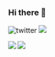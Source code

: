 ### Hi there 👋

<!--
**naoymd/naoymd** is a ✨ _special_ ✨ repository because its `README.md` (this file) appears on your GitHub profile.

Here are some ideas to get you started:

- 🔭 I’m currently working on ...
- 🌱 I’m currently learning ...
- 👯 I’m looking to collaborate on ...
- 🤔 I’m looking for help with ...
- 💬 Ask me about ...
- 📫 How to reach me: ...
- 😄 Pronouns: ...
- ⚡ Fun fact: ...
-->

![twitter](https://img.shields.io/twitter/follow/70snt_ny?label=Follow&style=social)
<img src="https://img.shields.io/badge/-PyTorch-EE4C2C?style=flat-square&logo=PyTorch&logoColor=white"/>
<!-- logoがアイコン
badgeが文字
-->

<img align="left" src="https://github-readme-stats.yiskw713.vercel.app/api?username=naoymd&count_private=true&show_icons=true&theme=highcontrast" />
<img src="https://github-readme-stats.yiskw713.vercel.app/api/top-langs/?username=naoymd&hide=jupyter%20notebook&layout=default&theme=highcontrast" />
